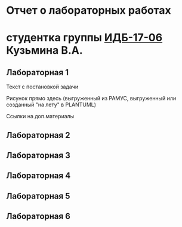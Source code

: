 # Отчет о лабораторных работах
# студентка группы [ИДБ-17-06](https://github.com/stankin/design-2018/wiki/list-idb-17-06) Кузьмина В.А.

## Лабораторная 1

Текст с постановкой задачи

Рисунок прямо здесь (выгруженный из РАМУС, выгруженный или созданный "на лету" в PLANTUML)

Ссылки на доп.материалы

## Лабораторная 2

## Лабораторная 3

## Лабораторная 4

## Лабораторная 5

## Лабораторная 6
